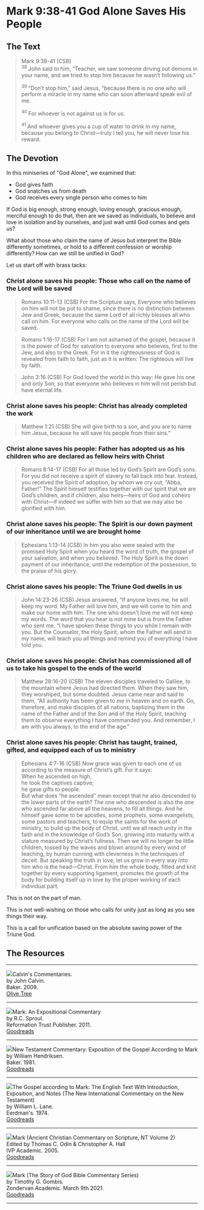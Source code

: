 # Mark 9:38-41 God Alone Saves His People

## The Text

>Mark 9:38-41 (CSB)  
><sup> 38 </sup> John said to him, “Teacher, we saw someone driving out demons in your name, and we tried to stop him because he wasn’t following us.” 
>
><sup> 39 </sup> “Don’t stop him,” said Jesus, “because there is no one who will perform a miracle in my name who can soon afterward speak evil of me. 
>
><sup> 40 </sup> For whoever is not against us is for us. 
>
><sup> 41 </sup> And whoever gives you a cup of water to drink in my name, because you belong to Christ—truly I tell you, he will never lose his reward. 

## The Devotion

In this miniseries of "God Alone", we examined that:

- God gives faith
- God snatches us from death
- God receives every single person who comes to him

If God is big enough, strong enough, loving enough, gracious enough, merciful enough to do that, then are we saved as individuals, to believe and love in isolation and by ourselves, and just wait until God comes and gets us?

What about those who claim the name of Jesus but interpret the Bible differently sometimes, or hold to a different confession or worship differently? How can we still be unified in God?

Let us start off with brass tacks:

### Christ alone saves his people: Those who call on the name of the Lord will be saved

>Romans 10:11-13 (CSB) For the Scripture says, Everyone who believes on him will not be put to shame, since there is no distinction between Jew and Greek, because the same Lord of all richly blesses all who call on him. For everyone who calls on the name of the Lord will be saved.

>Romans 1:16-17 (CSB) For I am not ashamed of the gospel, because it is the power of God for salvation to everyone who believes, first to the Jew, and also to the Greek. For in it the righteousness of God is revealed from faith to faith, just as it is written: The righteous will live by faith.

>John 3:16 (CSB) For God loved the world in this way: He gave his one and only Son, so that everyone who believes in him will not perish but have eternal life.

### Christ alone saves his people: Christ has already completed the work

>Matthew 1:21 (CSB) She will give birth to a son, and you are to name him Jesus, because he will save his people from their sins.”

### Christ alone saves his people: Father has adopted us as his children who are declared as fellow heirs with Christ

>Romans 8:14-17 (CSB) For all those led by God’s Spirit are God’s sons. For you did not receive a spirit of slavery to fall back into fear. Instead, you received the Spirit of adoption, by whom we cry out, “Abba, Father!” The Spirit himself testifies together with our spirit that we are God’s children, and if children, also heirs—heirs of God and coheirs with Christ—if indeed we suffer with him so that we may also be glorified with him.

### Christ alone saves his people: The Spirit is our down payment of our inheritance until we are brought home

>Ephesians 1:13-14 (CSB) In him you also were sealed with the promised Holy Spirit when you heard the word of truth, the gospel of your salvation, and when you believed. The Holy Spirit is the down payment of our inheritance, until the redemption of the possession, to the praise of his glory.

### Christ alone saves his people: The Triune God dwells in us

>John 14:23-26 (CSB) Jesus answered, “If anyone loves me, he will keep my word. My Father will love him, and we will come to him and make our home with him. The one who doesn’t love me will not keep my words. The word that you hear is not mine but is from the Father who sent me.
“I have spoken these things to you while I remain with you. But the Counselor, the Holy Spirit, whom the Father will send in my name, will teach you all things and remind you of everything I have told you.

### Christ alone saves his people: Christ has commissioned all of us to take his gospel to the ends of the world

>Matthew 28:16-20 (CSB) The eleven disciples traveled to Galilee, to the mountain where Jesus had directed them. When they saw him, they worshiped, but some doubted. Jesus came near and said to them, “All authority has been given to me in heaven and on earth. Go, therefore, and make disciples of all nations, baptizing them in the name of the Father and of the Son and of the Holy Spirit, teaching them to observe everything I have commanded you. And remember, I am with you always, to the end of the age.”

### Christ alone saves his people: Christ has taught, trained, gifted, and equipped each of us to ministry

>Ephesians 4:7-16 (CSB) Now grace was given to each one of us according to the measure of Christ’s gift. For it says:  
>When he ascended on high,  
>he took the captives captive;  
>he gave gifts to people.  
>But what does “he ascended” mean except that he also descended to the lower parts of the earth? The one who descended is also the one who ascended far above all the heavens, to fill all things. And he himself gave some to be apostles, some prophets, some evangelists, some pastors and teachers, to equip the saints for the work of ministry, to build up the body of Christ, until we all reach unity in the faith and in the knowledge of God’s Son, growing into maturity with a stature measured by Christ’s fullness. Then we will no longer be little children, tossed by the waves and blown around by every wind of teaching, by human cunning with cleverness in the techniques of deceit. But speaking the truth in love, let us grow in every way into him who is the head—Christ. From him the whole body, fitted and knit together by every supporting ligament, promotes the growth of the body for building itself up in love by the proper working of each individual part.

This is not on the part of man.

This is not well-wishing on those who calls for unity just as long as you see things their way.

This is a call for unification based on the absolute saving power of the Triune God.

## The Resources

<hr style="clear:both;">

<img src="/images/commentary-calvin-set-portrait.jpg">Calvin's Commentaries.  
by John Calvin.  
Baker. 2009.  
[Olive Tree](https://www.olivetree.com/store/product.php?productid=17517)

<hr style="clear:both;">

<img src="/images/commentary-mark-sproul.jpg">Mark: An Expositional Commentary  
by R.C. Sproul.  
Reformation Trust Publisher. 2011.  
[Goodreads](https://www.goodreads.com/book/show/13329901-mark?ac=1&from_search=true&qid=AjPCOwNAXj&rank=1)

<hr style="clear:both;">

<img src="/images/commentary-mark-hendriksen.jpg">New Testament Commentary: Exposition of the Gospel According to Mark  
by William Hendriksen.  
Baker. 1981.  
[Goodreads](https://www.goodreads.com/book/show/2365098.Mark)

<hr style="clear:both;">

<img src="/images/commentary-mark-lane.jpg">The Gospel according to Mark: The English Text With Introduction, Exposition, and Notes (The New International Commentary on the New Testament)  
by William L. Lane.  
Eerdman's. 1974.  
[Goodreads](https://www.goodreads.com/book/show/978619.The_Gospel_of_Mark?from_search=true&from_srp=true&qid=UOUMUiJ7z4&rank=2)

<hr style="clear:both;">

<img src="/images/commentary-mark-oden.jpg">Mark (Ancient Christian Commentary on Scripture, NT Volume 2)  
Edited by Thomas C. Odin & Christopher A. Hall  
IVP Academic. 2005.  
[Goodreads](https://www.goodreads.com/book/show/33015669-mark)

<hr style="clear:both;">

<img src="/images/commentary-mark-gombis.jpg">Mark (The Story of God Bible Commentary Series)  
by Timothy G. Gombis.   
Zondervan Academic. March 9th 2021.  
[Goodreads](https://www.goodreads.com/book/show/54287613-mark)

<hr style="clear:both;">
